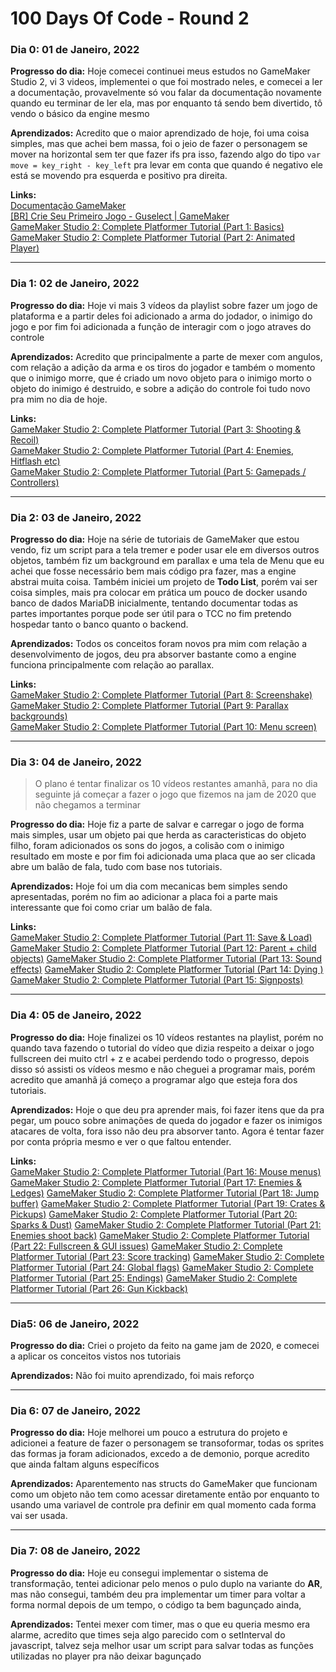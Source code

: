 # 100 Days Of Code - Round 2

<!-- ### Dia 0: 01 de Janeiro, 2022

**Progresso do dia:** 

**Aprendizados:**

**Links:** -->
### Dia 0: 01 de Janeiro, 2022
**Progresso do dia:** Hoje comecei continuei meus estudos no GameMaker Studio 2, vi 3 videos, implementei o que foi mostrado neles, e comecei a ler a documentação, provavelmente só vou falar da documentação novamente quando eu terminar de ler ela, mas por enquanto tá sendo bem divertido, tô vendo o básico da engine mesmo

**Aprendizados:** Acredito que o maior aprendizado de hoje, foi uma coisa simples, mas que achei bem massa, foi o jeio de fazer o personagem se mover na horizontal sem ter que fazer ifs pra isso, fazendo algo do tipo `var move = key_right - key_left` pra levar em conta que quando é negativo ele está se movendo pra esquerda e positivo pra direita.

**Links:**   
[Documentação GameMaker](https://manual-br.yoyogames.com/#t=Content.htm)  
[[BR] Crie Seu Primeiro Jogo - Guselect | GameMaker](https://youtu.be/ypo83R7sIg0)  
[GameMaker Studio 2: Complete Platformer Tutorial (Part 1: Basics)](https://youtu.be/izNXbMdu348)  
[GameMaker Studio 2: Complete Platformer Tutorial (Part 2: Animated Player)](https://youtu.be/Y6l02DcpSR4)  

---

### Dia 1: 02 de Janeiro, 2022

**Progresso do dia:** Hoje vi mais 3 vídeos da playlist sobre fazer um jogo de plataforma e a partir deles foi adicionado a arma do jodador, o inimigo do jogo e por fim foi adicionada a função de interagir com o jogo atraves do controle

**Aprendizados:** Acredito que principalmente a parte de mexer com angulos, com relação a adição da arma e os tiros do jogador e também o momento que o inimigo morre, que é criado um novo objeto para o inimigo morto o objeto do inimigo é destruido, e sobre a adição do controle foi tudo novo pra mim no dia de hoje.

**Links:**   
[GameMaker Studio 2: Complete Platformer Tutorial (Part 3: Shooting & Recoil)](https://youtu.be/fCeyiEcWRAs)  
[GameMaker Studio 2: Complete Platformer Tutorial (Part 4: Enemies, Hitflash etc)](https://youtu.be/JsVqc2dnftU)  
[GameMaker Studio 2: Complete Platformer Tutorial (Part 5: Gamepads / Controllers)](https://www.youtube.com/watch?v=5WGesYns4mk&ab_channel=ShaunSpalding)  

---

 ### Dia 2: 03 de Janeiro, 2022

**Progresso do dia:** Hoje na série de tutoriais de GameMaker que estou vendo, fiz um script para a tela tremer e poder usar ele em diversos outros objetos, também fiz um background em parallax e uma tela de Menu que eu achei que fosse necessário bem mais código pra fazer, mas a engine abstrai muita coisa.
Também iniciei um projeto de **Todo List**, porém vai ser coisa simples, mais pra colocar em prática um pouco de docker usando banco de dados MariaDB inicialmente, tentando documentar todas as partes importantes porque pode ser útil para o TCC no fim pretendo hospedar tanto o banco quanto o backend.

**Aprendizados:** Todos  os conceitos foram novos pra mim com relação a desenvolvimento de jogos, deu pra absorver bastante como a engine funciona principalmente com relação ao parallax.

**Links:**  
[GameMaker Studio 2: Complete Platformer Tutorial (Part 8: Screenshake)](https://youtu.be/r9OYXCUydGg)  
[GameMaker Studio 2: Complete Platformer Tutorial (Part 9: Parallax backgrounds)](https://youtu.be/nAwKpiOfR-k)  
[GameMaker Studio 2: Complete Platformer Tutorial (Part 10: Menu screen)](https://youtu.be/fWAhi10q1ZE)  

---

### Dia 3: 04 de Janeiro, 2022

> O plano é tentar finalizar os 10 vídeos restantes amanhã, para no dia seguinte já começar a fazer o jogo que fizemos na jam de 2020 que não chegamos a terminar

**Progresso do dia:** Hoje fiz a parte de salvar e carregar o jogo de forma mais simples, usar um objeto pai que herda as caracteristicas do objeto filho, foram adicionados os sons do jogos, a colisão com o inimigo resultado em moste e por fim foi adicionada uma placa que ao ser clicada abre um balão de fala, tudo com base nos tutoriais.

**Aprendizados:** Hoje foi um dia com mecanicas bem simples sendo apresentadas, porém no fim ao adicionar a placa foi a parte mais interessante que foi como criar um balão de fala.

**Links:**  
[GameMaker Studio 2: Complete Platformer Tutorial (Part 11: Save & Load)](https://youtu.be/c1gx7NMZ0Uc)
[GameMaker Studio 2: Complete Platformer Tutorial (Part 12: Parent + child objects)](https://youtu.be/---0DLrskxQ)
[GameMaker Studio 2: Complete Platformer Tutorial (Part 13: Sound effects)](https://youtu.be/AfQFZXdmAEs)
[GameMaker Studio 2: Complete Platformer Tutorial (Part 14: Dying )](https://youtu.be/d7ztOC4Jffo)
[GameMaker Studio 2: Complete Platformer Tutorial (Part 15: Signposts)](https://youtu.be/1gUgIry5JPw)

---

### Dia 4: 05 de Janeiro, 2022


**Progresso do dia:** Hoje finalizei os 10 vídeos restantes na playlist, porém no quando tava fazendo o tutorial do vídeo que dizia respeito a deixar o jogo fullscreen dei muito ctrl + z e acabei perdendo todo o progresso, depois disso só assisti os vídeos mesmo e não cheguei a programar mais, porém acredito que amanhã já começo a programar algo que esteja fora dos tutoriais.

**Aprendizados:** Hoje o que deu pra aprender mais, foi fazer itens que da pra pegar, um pouco sobre animações de queda do jogador e fazer os inimigos atacares de volta, fora isso não deu pra absorver tanto. Agora é tentar fazer por conta própria mesmo e ver o que faltou entender.

**Links:**  
[GameMaker Studio 2: Complete Platformer Tutorial (Part 16: Mouse menus)](https://youtu.be/jl0Ga07tZWw)
[GameMaker Studio 2: Complete Platformer Tutorial (Part 17: Enemies & Ledges)](https://youtu.be/QQvZ5EP8ZPE)
[GameMaker Studio 2: Complete Platformer Tutorial (Part 18: Jump buffer)](https://youtu.be/fUPyU4qkCOo)
[GameMaker Studio 2: Complete Platformer Tutorial (Part 19: Crates & Pickups)](https://youtu.be/zrnmegZhLFU)
[GameMaker Studio 2: Complete Platformer Tutorial (Part 20: Sparks & Dust)](https://youtu.be/6EJzYfmmH9w)
[GameMaker Studio 2: Complete Platformer Tutorial (Part 21: Enemies shoot back)](https://youtu.be/xUShdxWlcxg)
[GameMaker Studio 2: Complete Platformer Tutorial (Part 22: Fullscreen & GUI issues)](https://youtu.be/tWKQ5FAYIBQ)
[GameMaker Studio 2: Complete Platformer Tutorial (Part 23: Score tracking)](https://youtu.be/4wmVQe9RaDE)
[GameMaker Studio 2: Complete Platformer Tutorial (Part 24: Global flags)](https://youtu.be/Bhl6FoOwDvs)
[GameMaker Studio 2: Complete Platformer Tutorial (Part 25: Endings)](https://youtu.be/QUqIZLolFNI)
[GameMaker Studio 2: Complete Platformer Tutorial (Part 26: Gun Kickback)](https://youtu.be/q5no2-HeDFo)

---

### Dia5: 06 de Janeiro, 2022

**Progresso do dia:** Criei o projeto da feito na game jam de 2020, e comecei a aplicar os conceitos vistos nos tutoriais

**Aprendizados:** Não foi muito aprendizado, foi mais reforço

---

### Dia 6: 07 de Janeiro, 2022

**Progresso do dia:** Hoje melhorei um pouco a estrutura do projeto e adicionei a feature de fazer o personagem se transoformar, todas os sprites das formas ja foram adicionados, excedo a de demonio, porque acredito que ainda faltam alguns específicos

**Aprendizados:** Aparentemento nas structs do GameMaker que funcionam como um objeto não tem como acessar diretamente então por enquanto to usando uma variavel de controle pra definir em qual momento cada forma vai ser usada.

---

### Dia 7: 08 de Janeiro, 2022

**Progresso do dia:** Hoje eu consegui implementar o sistema de transformação, tentei adicionar pelo menos o pulo duplo na variante do **AR**, mas não consegui, também deu pra implementar um timer para voltar a forma normal depois de um tempo, o código ta bem bagunçado ainda,

**Aprendizados:** Tentei mexer com timer, mas o que eu queria mesmo era alarme, acredito que times seja algo parecido com o setInterval do javascript, talvez seja melhor usar um script para salvar todas as funções utilizadas no player pra não deixar bagunçado